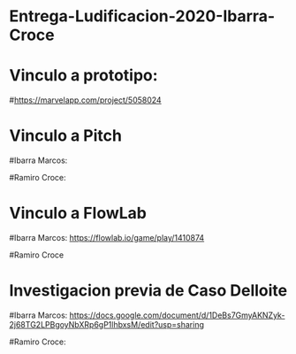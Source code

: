 # Entrega-Ludificacion-2020-Ibarra-Croce

# Vinculo a prototipo: 
#https://marvelapp.com/project/5058024

# Vinculo a Pitch
#Ibarra Marcos:

#Ramiro Croce:

# Vinculo a FlowLab

#Ibarra Marcos: https://flowlab.io/game/play/1410874

#Ramiro Croce

# Investigacion previa de Caso Delloite

#Ibarra Marcos: https://docs.google.com/document/d/1DeBs7GmyAKNZyk-2j68TG2LPBgoyNbXRp6gP1lhbxsM/edit?usp=sharing

#Ramiro Croce:
